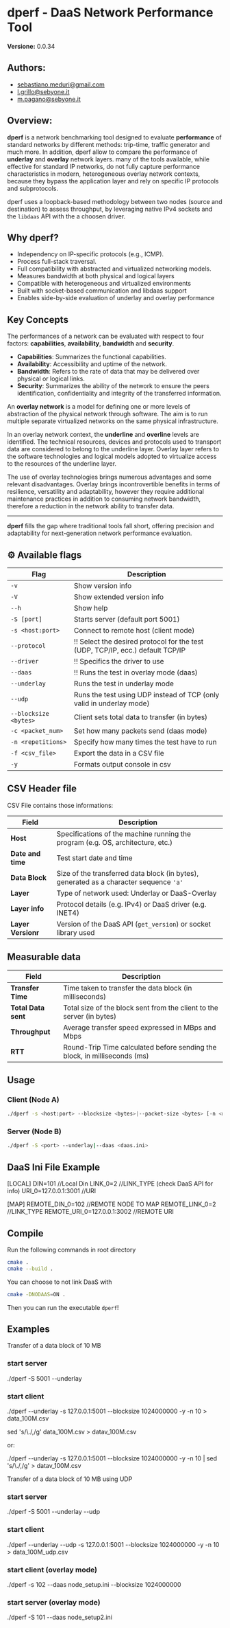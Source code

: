 # dperf - DaaS Network Performance Tool

**Versione:** 0.0.34

## Authors:
- sebastiano.meduri@gmail.com
- l.grillo@sebyone.it
- m.pagano@sebyone.it


## Overview:

**dperf** is a network benchmarking tool designed to evaluate **performance** of standard networks by different methods: trip-time, traffic generator and much more. In addition, dperf allow to compare the performance of **underlay** and **overlay** network layers.
many of the tools available, while effective for standard IP networks, do not fully capture performance characteristics in modern, heterogeneous overlay network contexts, because they bypass the application layer and rely on specific IP protocols and subprotocols.

dperf uses a loopback-based methodology between two nodes (source and destination) to assess throughput, by leveraging native IPv4 sockets and the `libdaas` API with the a choosen driver.

## Why dperf?

- Independency on IP-specific protocols (e.g., ICMP).
- Process full-stack traversal.
- Full compatibility with abstracted and virtualized networking models.
- Measures bandwidth at both physical and logical layers
- Compatible with heterogeneous and virtualized environments
- Built with socket-based communication and libdaas support
- Enables side-by-side evaluation of underlay and overlay performance

## Key Concepts

The performances of a network can be evaluated with respect to four factors: **capabilities**, **availability**, **bandwidth** and **security**.

- **Capabilities**: Summarizes the functional capabilities.
- **Availability**: Accessibility and uptime of the network.
- **Bandwidth**: Refers to the rate of data that may be delivered over physical or logical links.
- **Security**: Summarizes the ability of the network to ensure the peers identification, confidentiality and integrity of the transferred information.


An **overlay network** is a model for defining one or more levels of abstraction of the physical network through software. The aim is to run multiple separate virtualized networks on the same physical infrastructure.

In an overlay network context, the **underline** and **overline** levels are identified. The technical resources, devices and protocols used to transport data are considered to belong to the underline layer.  Overlay layer refers to the software technologies and logical models adopted to virtualize access to the resources of the underline layer.

The use of overlay technologies brings numerous advantages and some relevant disadvantages.
Overlay brings incontrovertible benefits in terms of resilience, versatility and adaptability, however they require additional maintenance practices in addition to consuming network bandwidth, therefore a reduction in the network ability to transfer data.




---

**dperf** fills the gap where traditional tools fall short, offering precision and adaptability for next-generation network performance evaluation.




## ⚙️ Available flags


| Flag               | Description                                                                                          |
|--------------------------|----------------------------------------------------------------------------------------------------|
| `-v`                     | Show version info                                                         |
| `-V`                     | Show extended version info                                                       |
| `--h`                    | Show help                                                                              |
| `-S [port]`              | Starts server (default port 5001)                                     |
| `-s <host:port>`         | Connect to remote host (client mode)                                   |
| `--protocol`             | !! Select the desired protocol for the test (UDP, TCP/IP, ecc.)  default TCP/IP                 |
| `--driver`               | !! Specifics the driver to use  |
| `--daas`              | !! Runs the test in overlay mode (daas)     |
| `--underlay`             | Runs the test in underlay mode             |
| `--udp`                  | Runs the test using UDP instead of TCP (only valid in underlay mode) |
| `--blocksize <bytes>`    | Client sets total data to transfer (in bytes) |
| `-c <packet_num>`        | Set how many packets send (daas mode) |
| `-n <repetitions>`       | Specify how many times the test have to run               |
| `-f <csv_file>`          | Export the data in a CSV file                               |
| `-y`                     | Formats output console in csv                                                                     |


## CSV Header file

CSV File contains those informations:

| **Field**                     | **Description**                                                                                 |
|------------------------------|--------------------------------------------------------------------------------------------------|
| **Host**                     | Specifications of the machine running the program (e.g. OS, architecture, etc.)                |
| **Date and time**               | Test start date and time                                                                    |
| **Data Block**   | Size of the transferred data block (in bytes), generated as a character sequence `'a'` |
| **Layer**                    | Type of network used: Underlay or DaaS-Overlay                                                |
| **Layer info**       | Protocol details (e.g. IPv4) or DaaS driver (e.g. INET4)                                    |
| **Layer Versionr**           | Version of the DaaS API (`get_version`) or socket library used                      |

## Measurable data

| **Field**                     | **Description**                                                                                 |
|------------------------------|--------------------------------------------------------------------------------------------------|
| **Transfer Time**   | Time taken to transfer the data block (in milliseconds)                                |
| **Total Data sent**      | Total size of the block sent from the client to the server (in bytes)                             |
| **Throughput**               | Average transfer speed expressed in MBps and Mbps                                         |
| **RTT**                      | Round-Trip Time calculated before sending the block, in milliseconds (ms)                   |




## Usage

### Client (Node A)
```bash
./dperf -s <host:port> --blocksize <bytes>|--packet-size <bytes> [-n <repetitions>|-c<ping-count>]  --underlay|--daas <daas.ini> [-f <file.csv>] 

```
### Server (Node B)
```bash
./dperf -S <port> --underlay|--daas <daas.ini>

```

## DaaS Ini File Example

[LOCAL]
DIN=101                         //Local Din
LINK_0=2                        //LINK_TYPE (check DaaS API for info)
URI_0=127.0.0.1:3001            //URI

[MAP]
REMOTE_DIN_0=102                //REMOTE NODE TO MAP
REMOTE_LINK_0=2                 //LINK_TYPE
REMOTE_URI_0=127.0.0.1:3002     //REMOTE URI

## Compile

Run the following commands in root directory

```bash
cmake .
cmake --build .
```
You can choose to not link DaaS with
```bash
cmake -DNODAAS=ON .
```
Then you can run the executable `dperf`!

## Examples

Transfer of a data block of 10 MB

### start server
./dperf -S 5001 --underlay

### start client
./dperf --underlay -s 127.0.0.1:5001 --blocksize 1024000000 -y -n 10 > data_100M.csv

sed 's/\\./,/g' data_100M.csv > datav_100M.csv

or:

./dperf --underlay -s 127.0.0.1:5001 --blocksize 1024000000 -y -n 10 | sed 's/\\./,/g' > datav_100M.csv

Transfer of a data block of 10 MB using UDP

### start server
./dperf -S 5001 --underlay --udp

### start client
./dperf --underlay --udp -s 127.0.0.1:5001 --blocksize 1024000000 -y -n 10 > data_100M_udp.csv

### start client (overlay mode)

./dperf -s 102 --daas node_setup.ini --blocksize 1024000000

### start server (overlay mode)

./dperf -S 101 --daas node_setup2.ini
